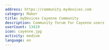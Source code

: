 ```yaml
---
address: https://community.mydevices.com
category: Maker
title: myDevices Cayenne Community
description: Community forum for Cayenne users
userCount: 13419
icon: cayenne.jpg
activity: medium
language: en
---
```

